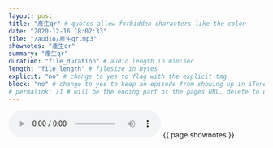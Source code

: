 ```yaml
---
layout: post
title: "產生qr" # quotes allow forbidden characters like the colon
date: "2020-12-16 18:02:33"
file: "/audio/產生qr.mp3"
shownotes: "產生qr"
summary: "產生qr"
duration: "file_duration" # audio length in min:sec
length: "file_length" # filesize in bytes
explicit: "no" # change to yes to flag with the explicit tag
block: "no" # change to yes to keep an episode from showing up in iTunes
# permalink: /1 # will be the ending part of the pages URL, delete to default to the title
---
```


<audio controls>
<source src="{{site.url}}{{site.baseurl}}{{ page.file }}" type="audio/x-mp3">
Your browser does not support the audio element.
</audio>
{{ page.shownotes }}
